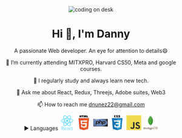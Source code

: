 <div id="header" align="center">
<img src="https://camo.githubusercontent.com/5ddf73ad3a205111cf8c686f687fc216c2946a75005718c8da5b837ad9de78c9/68747470733a2f2f7468756d62732e6766796361742e636f6d2f4576696c4e657874446576696c666973682d736d616c6c2e676966" alt="coding on desk" style="width:50%;height:50%;">
<h1>Hi 👋, I'm Danny</h1>
  
A passionate Web developer. An eye for attention to details😄


🔭 I’m currently attending MITXPRO, Harvard CS50, Meta and google courses.

📝 I regularly study and always learn new tech.

💬 Ask me about React, Redux, Threejs, Adobe suites, Web3

📫 How to reach me dnunez22@gmail.com

 ▶ Languages
<img src="https://raw.githubusercontent.com/devicons/devicon/master/icons/react/react-original-wordmark.svg" alt="react logo" style="width:40px;height:40px;">
<img src="https://raw.githubusercontent.com/devicons/devicon/master/icons/html5/html5-original-wordmark.svg" alt="html 5 logo" style="width:40px;height:40px;">
<img src="https://raw.githubusercontent.com/devicons/devicon/master/icons/php/php-original.svg" alt="html 5 logo" style="width:40px;height:40px;">
<img src="https://raw.githubusercontent.com/devicons/devicon/master/icons/css3/css3-original-wordmark.svg" alt="html 5 logo" style="width:40px;height:40px;">
  <img src="https://raw.githubusercontent.com/devicons/devicon/master/icons/javascript/javascript-original.svg" alt="html 5 logo" style="width:40px;height:40px;">
  <img src="https://raw.githubusercontent.com/devicons/devicon/master/icons/mongodb/mongodb-original-wordmark.svg" alt="html 5 logo" style="width:40px;height:40px;">

</div>
